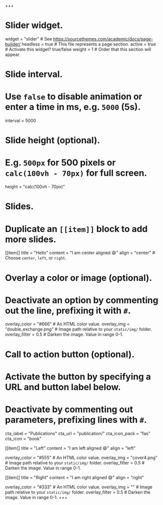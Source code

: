 +++
# Slider widget.
widget = "slider"  # See https://sourcethemes.com/academic/docs/page-builder/
headless = true  # This file represents a page section.
active = true  # Activate this widget? true/false
weight = 1  # Order that this section will appear.

# Slide interval.
# Use `false` to disable animation or enter a time in ms, e.g. `5000` (5s).
interval = 5000

# Slide height (optional).
# E.g. `500px` for 500 pixels or `calc(100vh - 70px)` for full screen.
height = "calc(100vh - 70px)"

# Slides.
# Duplicate an `[[item]]` block to add more slides.
[[item]]
  title = "Hello"
  content = "I am center aligned :smile:"
  align = "center"  # Choose `center`, `left`, or `right`.

  # Overlay a color or image (optional).
  #   Deactivate an option by commenting out the line, prefixing it with `#`.
  overlay_color = "#666"  # An HTML color value.
  overlay_img = "double_exchange.png"  # Image path relative to your `static/img/` folder.
  overlay_filter = 0.5  # Darken the image. Value in range 0-1.

  # Call to action button (optional).
  #   Activate the button by specifying a URL and button label below.
  #   Deactivate by commenting out parameters, prefixing lines with `#`.
  cta_label = "Publications"
  cta_url = "publication/"
  cta_icon_pack = "fas"
  cta_icon = "book"

[[item]]
  title = "Left"
  content = "I am left aligned :smile:"
  align = "left"

  overlay_color = "#555"  # An HTML color value.
  overlay_img = "cover4.png"  # Image path relative to your `static/img/` folder.
  overlay_filter = 0.5  # Darken the image. Value in range 0-1.

[[item]]
  title = "Right"
  content = "I am right aligned :smile:"
  align = "right"

  overlay_color = "#333"  # An HTML color value.
  overlay_img = ""  # Image path relative to your `static/img/` folder.
  overlay_filter = 0.5  # Darken the image. Value in range 0-1.
+++
